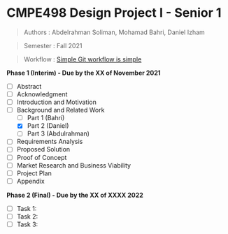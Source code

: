 # CMPE498 Design Project I - Senior 1
>Authors : Abdelrahman Soliman, Mohamad Bahri, Daniel Izham

>Semester : Fall 2021

>Workflow : [Simple Git workflow is simple](https://www.atlassian.com/git/articles/simple-git-workflow-is-simple)

**Phase 1 (Interim) - Due by the XX of November 2021**
- [ ] Abstract
- [ ] Acknowledgment
- [ ] Introduction and Motivation
- [ ] Background and Related Work
   - [ ] Part 1 (Bahri)
   - [x] Part 2 (Daniel)
   - [ ] Part 3 (Abdulrahman)
- [ ] Requirements Analysis
- [ ] Proposed Solution
- [ ] Proof of Concept
- [ ] Market Research and Business Viability
- [ ] Project Plan
- [ ] Appendix

**Phase 2 (Final) - Due by the XX of XXXX 2022**
- [ ] Task 1: 
- [ ] Task 2: 
- [ ] Task 3: 
